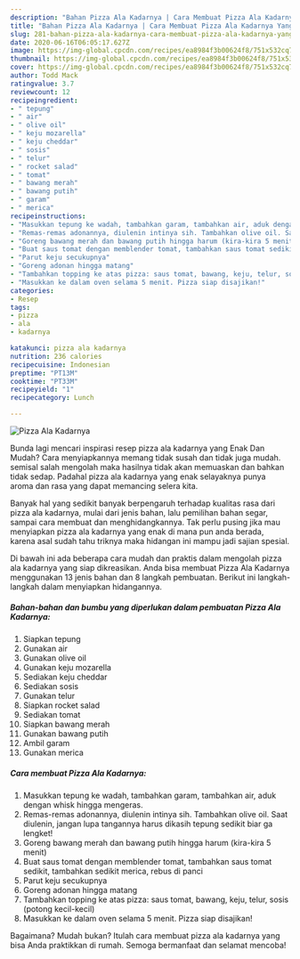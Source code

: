 ```yaml
---
description: "Bahan Pizza Ala Kadarnya | Cara Membuat Pizza Ala Kadarnya Yang Enak Banget"
title: "Bahan Pizza Ala Kadarnya | Cara Membuat Pizza Ala Kadarnya Yang Enak Banget"
slug: 281-bahan-pizza-ala-kadarnya-cara-membuat-pizza-ala-kadarnya-yang-enak-banget
date: 2020-06-16T06:05:17.627Z
image: https://img-global.cpcdn.com/recipes/ea8984f3b00624f8/751x532cq70/pizza-ala-kadarnya-foto-resep-utama.jpg
thumbnail: https://img-global.cpcdn.com/recipes/ea8984f3b00624f8/751x532cq70/pizza-ala-kadarnya-foto-resep-utama.jpg
cover: https://img-global.cpcdn.com/recipes/ea8984f3b00624f8/751x532cq70/pizza-ala-kadarnya-foto-resep-utama.jpg
author: Todd Mack
ratingvalue: 3.7
reviewcount: 12
recipeingredient:
- " tepung"
- " air"
- " olive oil"
- " keju mozarella"
- " keju cheddar"
- " sosis"
- " telur"
- " rocket salad"
- " tomat"
- " bawang merah"
- " bawang putih"
- " garam"
- " merica"
recipeinstructions:
- "Masukkan tepung ke wadah, tambahkan garam, tambahkan air, aduk dengan whisk hingga mengeras."
- "Remas-remas adonannya, diulenin intinya sih. Tambahkan olive oil. Saat diulenin, jangan lupa tangannya harus dikasih tepung sedikit biar ga lengket!"
- "Goreng bawang merah dan bawang putih hingga harum (kira-kira 5 menit)"
- "Buat saus tomat dengan memblender tomat, tambahkan saus tomat sedikit, tambahkan sedikit merica, rebus di panci"
- "Parut keju secukupnya"
- "Goreng adonan hingga matang"
- "Tambahkan topping ke atas pizza: saus tomat, bawang, keju, telur, sosis (potong kecil-kecil)"
- "Masukkan ke dalam oven selama 5 menit. Pizza siap disajikan!"
categories:
- Resep
tags:
- pizza
- ala
- kadarnya

katakunci: pizza ala kadarnya 
nutrition: 236 calories
recipecuisine: Indonesian
preptime: "PT13M"
cooktime: "PT33M"
recipeyield: "1"
recipecategory: Lunch

---
```



![Pizza Ala Kadarnya](https://img-global.cpcdn.com/recipes/ea8984f3b00624f8/751x532cq70/pizza-ala-kadarnya-foto-resep-utama.jpg)

Bunda lagi mencari inspirasi resep pizza ala kadarnya yang Enak Dan Mudah? Cara menyiapkannya memang tidak susah dan tidak juga mudah. semisal salah mengolah maka hasilnya tidak akan memuaskan dan bahkan tidak sedap. Padahal pizza ala kadarnya yang enak selayaknya punya aroma dan rasa yang dapat memancing selera kita.

Banyak hal yang sedikit banyak berpengaruh terhadap kualitas rasa dari pizza ala kadarnya, mulai dari jenis bahan, lalu pemilihan bahan segar, sampai cara membuat dan menghidangkannya. Tak perlu pusing jika mau menyiapkan pizza ala kadarnya yang enak di mana pun anda berada, karena asal sudah tahu triknya maka hidangan ini mampu jadi sajian spesial.




Di bawah ini ada beberapa cara mudah dan praktis dalam mengolah pizza ala kadarnya yang siap dikreasikan. Anda bisa membuat Pizza Ala Kadarnya menggunakan 13 jenis bahan dan 8 langkah pembuatan. Berikut ini langkah-langkah dalam menyiapkan hidangannya.

<!--inarticleads1-->

##### Bahan-bahan dan bumbu yang diperlukan dalam pembuatan Pizza Ala Kadarnya:

1. Siapkan  tepung
1. Gunakan  air
1. Gunakan  olive oil
1. Gunakan  keju mozarella
1. Sediakan  keju cheddar
1. Sediakan  sosis
1. Gunakan  telur
1. Siapkan  rocket salad
1. Sediakan  tomat
1. Siapkan  bawang merah
1. Gunakan  bawang putih
1. Ambil  garam
1. Gunakan  merica




<!--inarticleads2-->

##### Cara membuat Pizza Ala Kadarnya:

1. Masukkan tepung ke wadah, tambahkan garam, tambahkan air, aduk dengan whisk hingga mengeras.
1. Remas-remas adonannya, diulenin intinya sih. Tambahkan olive oil. Saat diulenin, jangan lupa tangannya harus dikasih tepung sedikit biar ga lengket!
1. Goreng bawang merah dan bawang putih hingga harum (kira-kira 5 menit)
1. Buat saus tomat dengan memblender tomat, tambahkan saus tomat sedikit, tambahkan sedikit merica, rebus di panci
1. Parut keju secukupnya
1. Goreng adonan hingga matang
1. Tambahkan topping ke atas pizza: saus tomat, bawang, keju, telur, sosis (potong kecil-kecil)
1. Masukkan ke dalam oven selama 5 menit. Pizza siap disajikan!




Bagaimana? Mudah bukan? Itulah cara membuat pizza ala kadarnya yang bisa Anda praktikkan di rumah. Semoga bermanfaat dan selamat mencoba!
